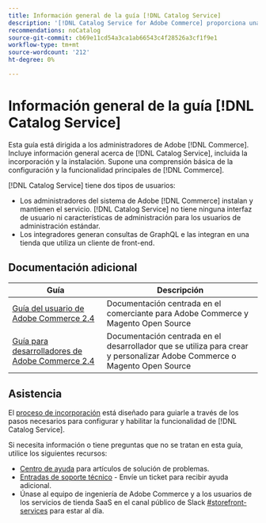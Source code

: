 ```yaml
---
title: Información general de la guía [!DNL Catalog Service]
description: '[!DNL Catalog Service for Adobe Commerce] proporciona una forma de recuperar el contenido de las páginas para mostrar productos y de las páginas de listas de productos más rápido que las consultas nativas de Adobe Commerce GraphQL.'
recommendations: noCatalog
source-git-commit: cb69e11cd54a3ca1ab66543c4f28526a3cf1f9e1
workflow-type: tm+mt
source-wordcount: '212'
ht-degree: 0%

---
```


# Información general de la guía [!DNL Catalog Service]

Esta guía está dirigida a los administradores de Adobe [!DNL Commerce]. Incluye información general acerca de [!DNL Catalog Service], incluida la incorporación y la instalación. Supone una comprensión básica de la configuración y la funcionalidad principales de [!DNL Commerce].

[!DNL Catalog Service] tiene dos tipos de usuarios:

* Los administradores del sistema de Adobe [!DNL Commerce] instalan y mantienen el servicio. [!DNL Catalog Service] no tiene ninguna interfaz de usuario ni características de administración para los usuarios de administración estándar.
* Los integradores generan consultas de GraphQL e las integran en una tienda que utiliza un cliente de front-end.

## Documentación adicional

| Guía | Descripción |
|------ | ----------- |
| [Guía del usuario de Adobe Commerce 2.4](https://experienceleague.adobe.com/docs/commerce.html) | Documentación centrada en el comerciante para Adobe Commerce y Magento Open Source |
| [Guía para desarrolladores de Adobe Commerce 2.4](https://developer.adobe.com/commerce/docs) | Documentación centrada en el desarrollador que se utiliza para crear y personalizar Adobe Commerce o Magento Open Source |

## Asistencia

El [proceso de incorporación](https://experienceleague.adobe.com/docs/commerce/catalog-service/installation.html) está diseñado para guiarle a través de los pasos necesarios para configurar y habilitar la funcionalidad de [!DNL Catalog Service].

Si necesita información o tiene preguntas que no se tratan en esta guía, utilice los siguientes recursos:

* [Centro de ayuda](https://experienceleague.adobe.com/docs/commerce-knowledge-base/kb/overview.html) para artículos de solución de problemas.
* [Entradas de soporte técnico](https://experienceleague.adobe.com/docs/commerce-knowledge-base/kb/help-center-guide/magento-help-center-user-guide.html#submit-ticket) - Envíe un ticket para recibir ayuda adicional.
* Únase al equipo de ingeniería de Adobe Commerce y a los usuarios de los servicios de tienda SaaS en el canal público de Slack [#storefront-services](https://magentocommeng.slack.com/archives/C03HVPG8RS4) para estar al día.
